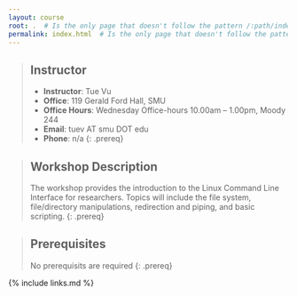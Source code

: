 ```yaml
---
layout: course
root: .  # Is the only page that doesn't follow the pattern /:path/index.html
permalink: index.html  # Is the only page that doesn't follow the pattern /:path/index.html
---
```


> ## Instructor
> - **Instructor**: Tue Vu
> - **Office**: 119 Gerald Ford Hall, SMU
> - **Office Hours**: Wednesday Office-hours 10.00am – 1.00pm, Moody 244
> - **Email**: tuev AT smu DOT edu
> - **Phone**: n/a
{: .prereq}

> ## Workshop Description
> The workshop provides the introduction to the Linux Command Line Interface for researchers. Topics will include the file system, file/directory manipulations, redirection and piping, and basic scripting.
{: .prereq}

> ## Prerequisites
> No prerequisits are required
{: .prereq}

{% include links.md %}
